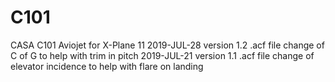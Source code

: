 # C101
 CASA C101 Aviojet for X-Plane 11
 2019-JUL-28 version 1.2 .acf file change of C of G to help with trim in pitch
 2019-JUL-21 version 1.1 .acf file change of elevator incidence to help with flare on landing
